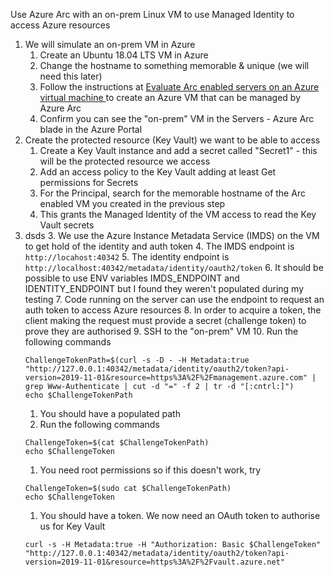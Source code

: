 
Use Azure Arc with an on-prem Linux VM to use Managed Identity to access Azure resources

1. We will simulate an on-prem VM in Azure
    1. Create an Ubuntu 18.04 LTS VM in Azure
    1. Change the hostname to something memorable & unique (we will need this later)
    1. Follow the instructions at [Evaluate Arc enabled servers on an Azure virtual machine
](https://docs.microsoft.com/en-us/azure/azure-arc/servers/plan-evaluate-on-azure-virtual-machine) to create an Azure VM that can be managed by Azure Arc
    1. Confirm you can see the "on-prem" VM in the Servers - Azure Arc blade in the Azure Portal
1. Create the protected resource (Key Vault) we want to be able to access
    1. Create a Key Vault instance and add a secret called "Secret1" - this will be the protected resource we access
    1. Add an access policy to the Key Vault adding at least Get permissions for Secrets
    2. For the Principal, search for the memorable hostname of the Arc enabled VM you created in the previous step
    3. This grants the Managed Identity of the VM access to read the Key Vault secrets
1. dsds
    3. We use the Azure Instance Metadata Service (IMDS) on the VM to get hold of the identity and auth token
    4. The IMDS endpoint is `http://locahost:40342`
    5. The identity endpoint is `http://localhost:40342/metadata/identity/oauth2/token`
    6. It should be possible to use ENV variables IMDS_ENDPOINT and IDENTITY_ENDPOINT but I found they weren't populated during my testing
    7. Code running on the server can use the endpoint to request an auth token to access Azure resources
    8. In order to acquire a token, the client making the request must provide a secret (challenge token) to prove they are authorised
    9. SSH to the "on-prem" VM
    10. Run the following commands 
    ```
    ChallengeTokenPath=$(curl -s -D - -H Metadata:true "http://127.0.0.1:40342/metadata/identity/oauth2/token?api-version=2019-11-01&resource=https%3A%2F%2Fmanagement.azure.com" | grep Www-Authenticate | cut -d "=" -f 2 | tr -d "[:cntrl:]")
    echo $ChallengeTokenPath
    ```
    1. You should have a populated path
    1. Run the following commands
    ```
    ChallengeToken=$(cat $ChallengeTokenPath)
    echo $ChallengeToken
    ```
    1. You need root permissions so if this doesn't work, try
    ```
    ChallengeToken=$(sudo cat $ChallengeTokenPath)
    echo $ChallengeToken    
    ```
    1. You should have a token. We now need an OAuth token to authorise us for Key Vault
    ```
    curl -s -H Metadata:true -H "Authorization: Basic $ChallengeToken" "http://127.0.0.1:40342/metadata/identity/oauth2/token?api-version=2019-11-01&resource=https%3A%2F%2Fvault.azure.net"
    ```
